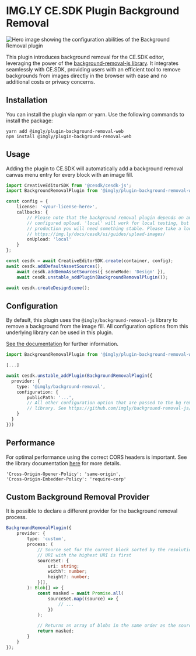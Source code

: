 # IMG.LY CE.SDK Plugin Background Removal

![Hero image showing the configuration abilities of the Background Removal plugin](https://img.ly/static/plugins/background-removal/gh-repo-header.jpg)

This plugin introduces background removal for the CE.SDK editor, leveraging the power of the [background-removal-js library](https://github.com/imgly/background-removal-js). It integrates seamlessly with CE.SDK, providing users with an efficient tool to remove backgrounds from images directly in the browser with ease and no additional costs or privacy concerns.

## Installation

You can install the plugin via npm or yarn. Use the following commands to install the package:

```
yarn add @imgly/plugin-background-removal-web
npm install @imgly/plugin-background-removal-web
```

## Usage

Adding the plugin to CE.SDK will automatically add a background removal
canvas menu entry for every block with an image fill.

```typescript
import CreativeEditorSDK from '@cesdk/cesdk-js';
import BackgroundRemovalPlugin from '@imgly/plugin-background-removal-web';

const config = {
    license: '<your-license-here>',
    callbacks: {
        // Please note that the background removal plugin depends on an correctly
        // configured upload. 'local' will work for local testing, but in
        // production you will need something stable. Please take a look at:
        // https://img.ly/docs/cesdk/ui/guides/upload-images/
        onUpload: 'local'
    }
};

const cesdk = await CreativeEditorSDK.create(container, config);
await cesdk.addDefaultAssetSources(),
    await cesdk.addDemoAssetSources({ sceneMode: 'Design' }),
    await cesdk.unstable_addPlugin(BackgroundRemovalPlugin());

await cesdk.createDesignScene();
```

## Configuration

By default, this plugin uses the `@imgly/background-removal-js` library to remove
a background from the image fill. All configuration options from this underlying
library can be used in this plugin.

[See the documentation](https://github.com/imgly/background-removal-js/tree/main/packages/web#advanced-configuration) for further information.

```typescript
import BackgroundRemovalPlugin from '@imgly/plugin-background-removal-web';

[...]

await cesdk.unstable_addPlugin(BackgroundRemovalPlugin({
  provider: {
    type: '@imgly/background-removal',
    configuration: {
        publicPath: '...',
        // All other configuration option that are passed to the bg removal
        // library. See https://github.com/imgly/background-removal-js/tree/main/packages/web#advanced-configuration
    }
  }
}))

```

## Performance

For optimal performance using the correct CORS headers is important. See the library documentation [here](https://github.com/imgly/background-removal-js/tree/main/packages/web#performance) for more details.

```
'Cross-Origin-Opener-Policy': 'same-origin',
'Cross-Origin-Embedder-Policy': 'require-corp'
```

## Custom Background Removal Provider

It is possible to declare a different provider for the background removal process.

```typescript
BackgroundRemovalPlugin({
    provider: {
        type: 'custom',
        process: (
            // Source set for the current block sorted by the resolution.
            // URI with the highest URI is first
            sourceSet: {
                uri: string;
                width?: number;
                height?: number;
            }[],
        ): Blob[] => {
            const masked = await Promise.all(
                sourceSet.map((source) => {
                    // ...
                })
            );

            // Returns an array of blobs in the same order as the source set
            return masked;
        }
    }
});
```
